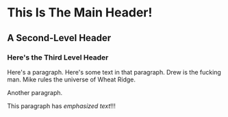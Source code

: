 # This Is The Main Header!

## A Second-Level Header

### Here's the Third Level Header

Here's a paragraph. Here's some text in that paragraph. Drew is the fucking man.
Mike rules the universe of Wheat Ridge.

Another paragraph.

This paragraph has *emphasized text*!!!